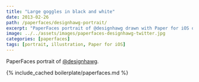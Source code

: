 ```yaml
---
title: "Large goggles in black and white"
date: 2013-02-26
path: /paperfaces/designhawg-portrait/
excerpt: "PaperFaces portrait of @designhawg drawn with Paper for iOS on an iPad."
image: ../../assets/images/paperfaces-designhawg-twitter.jpg
categories: [paperfaces]
tags: [portrait, illustration, Paper for iOS]
---
```


PaperFaces portrait of [@designhawg](https://twitter.com/designhawg).

{% include_cached boilerplate/paperfaces.md %}
